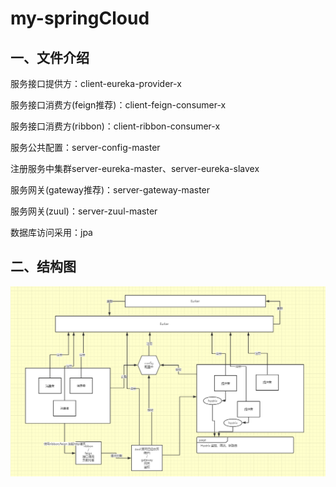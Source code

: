 # my-springCloud

## 一、文件介绍

服务接口提供方：client-eureka-provider-x

服务接口消费方(feign推荐)：client-feign-consumer-x

服务接口消费方(ribbon)：client-ribbon-consumer-x

服务公共配置：server-config-master

注册服务中集群server-eureka-master、server-eureka-slavex

服务网关(gateway推荐)：server-gateway-master

服务网关(zuul)：server-zuul-master

数据库访问采用：jpa



## 二、结构图

![结构图](./adoc/readme/imgs/结构图.jpg)